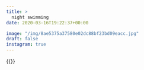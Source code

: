 ```yaml
---
title: >
  night swimming
date: 2020-03-16T19:22:37+00:00

image: "/img/8ae5375a37580e02dc88bf23bd09eacc.jpg"
draft: false
instagram: true
---
```


{{<photo src="/img/8ae5375a37580e02dc88bf23bd09eacc.jpg">}}
